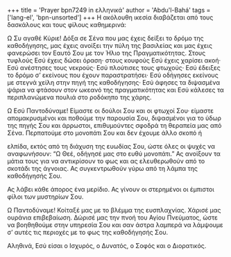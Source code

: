 +++
title = 'Prayer bpn7249 in ελληνικά'
author = 'Abdu'l-Bahá'
tags = ['lang-el', 'bpn-unsorted']
+++
Η ακόλουθη ικεσία διαβάζεται από τους δασκάλους και τους φίλους καθηµερινά:

Ω Συ αγαθέ Κύριε! ∆όξα σε Σένα που µας έχεις δείξει το δρόµο της καθοδήγησης, µας έχεις ανοίξει την πύλη της βασιλείας και µας έχεις φανερώσει τον Εαυτό Σου µε τον Ήλιο της Πραγµατικότητας. Στους τυφλούς Εσύ έχεις δώσει όραση· στους κουφούς Εσύ έχεις χαρίσει ακοή· Εσύ ανέστησες τους νεκρούς· Εσύ πλούτισες τους φτωχούς· Εσύ έδειξες το δρόµο σ’ εκείνους που έχουν παραστρατήσει· Εσύ οδήγησες εκείνους µε στεγνά χείλη στην πηγή της καθοδήγησης· Εσύ άφησες τα διψασµένα ψάρια να φτάσουν στον ωκεανό της πραγµατικότητας και Εσύ κάλεσες τα περιπλανώµενα πουλιά στο ροδόκηπο της χάρης.

Ω Εσύ Παντοδύναµε! Είµαστε οι δούλοι Σου και οι φτωχοί Σου· είµαστε αποµακρυσµένοι και ποθούµε την παρουσία Σου, διψασµένοι για το ύδωρ της πηγής Σου και άρρωστοι, επιθυµούντες σφοδρά τη θεραπεία µας από Σένα. Περπατούµε στο µονοπάτι Σου και δεν έχουµε άλλο σκοπό ή

ελπίδα, εκτός από τη διάχυση της ευωδίας Σου, ώστε όλες οι ψυχές να αναφωνήσουν: “Ω Θεέ, οδήγησέ µας στο ευθύ µονοπάτι.” Ας ανοίξουν τα µάτια τους για να αντικρίσουν το φως και ας ελευθερωθούν από το σκοτάδι της άγνοιας. Ας συγκεντρωθούν γύρω από τη λάµπα της καθοδήγησής Σου.

Ας λάβει κάθε άπορος ένα µερίδιο. Ας γίνουν οι στερηµένοι οι έµπιστοι φίλοι των µυστηρίων Σου.

Ω Παντοδύναµε! Κοίταξέ µας µε το βλέµµα της ευσπλαχνίας. Χάρισέ µας ουράνια επιβεβαίωση. ∆ώρισέ µας την πνοή του Αγίου Πνεύµατος, ώστε να βοηθηθούµε στην υπηρεσία Σου και σαν άστρα λαµπερά να λάµψουµε σ’ αυτές τις περιοχές µε το φως της καθοδήγησής Σου.

Αληθινά, Εσύ είσαι ο Ισχυρός, ο ∆υνατός, ο Σοφός και ο ∆ιορατικός.
